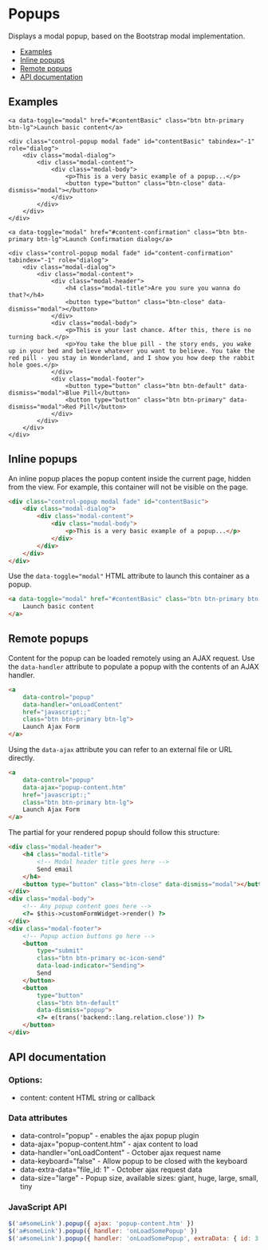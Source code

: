 # Popups

Displays a modal popup, based on the Bootstrap modal implementation.

- [Examples](#examples)
- [Inline popups](#inline-popups)
- [Remote popups](#remote-popups)
- [API documentation](#api-docs)

<a name="examples"></a>
## Examples

    <a data-toggle="modal" href="#contentBasic" class="btn btn-primary btn-lg">Launch basic content</a>

    <div class="control-popup modal fade" id="contentBasic" tabindex="-1" role="dialog">
        <div class="modal-dialog">
            <div class="modal-content">
                <div class="modal-body">
                    <p>This is a very basic example of a popup...</p>
                    <button type="button" class="btn-close" data-dismiss="modal"></button>
                </div>
            </div>
        </div>
    </div>

    <a data-toggle="modal" href="#content-confirmation" class="btn btn-primary btn-lg">Launch Confirmation dialog</a>

    <div class="control-popup modal fade" id="content-confirmation" tabindex="-1" role="dialog">
        <div class="modal-dialog">
            <div class="modal-content">
                <div class="modal-header">
                    <h4 class="modal-title">Are you sure you wanna do that?</h4>
                    <button type="button" class="btn-close" data-dismiss="modal"></button>
                </div>
                <div class="modal-body">
                    <p>This is your last chance. After this, there is no turning back.</p>
                    <p>You take the blue pill - the story ends, you wake up in your bed and believe whatever you want to believe. You take the red pill - you stay in Wonderland, and I show you how deep the rabbit hole goes.</p>
                </div>
                <div class="modal-footer">
                    <button type="button" class="btn btn-default" data-dismiss="modal">Blue Pill</button>
                    <button type="button" class="btn btn-primary" data-dismiss="modal">Red Pill</button>
                </div>
            </div>
        </div>
    </div>

<a name="inline-popups"></a>
## Inline popups

An inline popup places the popup content inside the current page, hidden from the view. For example, this container will not be visible on the page.

```html
<div class="control-popup modal fade" id="contentBasic">
    <div class="modal-dialog">
        <div class="modal-content">
            <div class="modal-body">
                <p>This is a very basic example of a popup...</p>
            </div>
        </div>
    </div>
</div>
```

Use the `data-toggle="modal"` HTML attribute to launch this container as a popup.

```html
<a data-toggle="modal" href="#contentBasic" class="btn btn-primary btn-lg">
    Launch basic content
</a>
```

<a name="remote-popups"></a>
## Remote popups

Content for the popup can be loaded remotely using an AJAX request. Use the `data-handler` attribute to populate a popup with the contents of an AJAX handler.

```html
<a
    data-control="popup"
    data-handler="onLoadContent"
    href="javascript:;"
    class="btn btn-primary btn-lg">
    Launch Ajax Form
</a>
```

Using the `data-ajax` attribute you can refer to an external file or URL directly.

```html
<a
    data-control="popup"
    data-ajax="popup-content.htm"
    href="javascript:;"
    class="btn btn-primary btn-lg">
    Launch Ajax Form
</a>
```

The partial for your rendered popup should follow this structure:

```html
<div class="modal-header">
    <h4 class="modal-title">
        <!-- Modal header title goes here -->
        Send email
    </h4>
    <button type="button" class="btn-close" data-dismiss="modal"></button>
</div>
<div class="modal-body">
    <!-- Any popup content goes here -->
    <?= $this->customFormWidget->render() ?>
</div>
<div class="modal-footer">
    <!-- Popup action buttons go here -->
    <button
        type="submit"
        class="btn btn-primary oc-icon-send"
        data-load-indicator="Sending">
        Send
    </button>
    <button
        type="button"
        class="btn btn-default"
        data-dismiss="popup">
        <?= e(trans('backend::lang.relation.close')) ?>
    </button>
</div>
```

<a name="api-docs"></a>
## API documentation

### Options:
- content: content HTML string or callback

### Data attributes
- data-control="popup" - enables the ajax popup plugin
- data-ajax="popup-content.htm" - ajax content to load
- data-handler="onLoadContent" - October ajax request name
- data-keyboard="false" - Allow popup to be closed with the keyboard
- data-extra-data="file_id: 1" - October ajax request data
- data-size="large" - Popup size, available sizes: giant, huge, large, small, tiny

### JavaScript API

```js
$('a#someLink').popup({ ajax: 'popup-content.htm' })
$('a#someLink').popup({ handler: 'onLoadSomePopup' })
$('a#someLink').popup({ handler: 'onLoadSomePopup', extraData: { id: 3 } })
```
